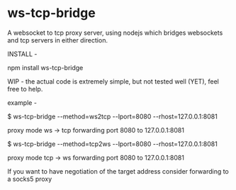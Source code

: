 ws-tcp-bridge
=============

A websocket to tcp proxy server, using nodejs which bridges websockets and tcp servers in either direction.


INSTALL -

 npm install ws-tcp-bridge

WIP - the actual code is extremely simple, but not tested well (YET), feel free to help.

example - 

$ ws-tcp-bridge --method=ws2tcp --lport=8080  --rhost=127.0.0.1:8081

proxy mode ws -> tcp
forwarding port 8080 to 127.0.0.1:8081


$ ws-tcp-bridge --method=tcp2ws --lport=8080  --rhost=127.0.0.1:8081

proxy mode tcp -> ws
forwarding port 8080 to 127.0.0.1:8081


If you want to have negotiation of the target address consider forwarding to a socks5 proxy
